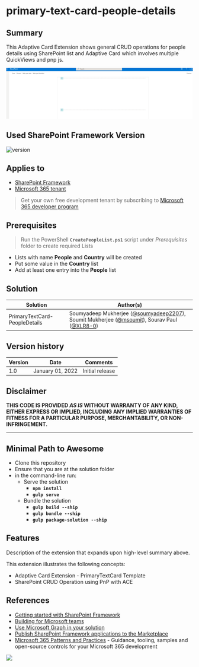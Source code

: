 # primary-text-card-people-details

## Summary

This Adaptive Card Extension shows general CRUD operations for people details using SharePoint list and Adaptive Card which involves multiple QuickViews and pnp js.

![screenshot](assets/PrimaryTextCard-PeopleDetails-Demo.gif)

## Used SharePoint Framework Version

![version](https://img.shields.io/badge/version-1.13.1-green.svg)

## Applies to

- [SharePoint Framework](https://aka.ms/spfx)
- [Microsoft 365 tenant](https://docs.microsoft.com/en-us/sharepoint/dev/spfx/set-up-your-developer-tenant)

> Get your own free development tenant by subscribing to [Microsoft 365 developer program](http://aka.ms/o365devprogram)

## Prerequisites

> Run the PowerShell **`CreatePeopleList.ps1`** script under *Prerequisites* folder to create required Lists

- Lists with name **People** and **Country** will be created
- Put some value in the **Country** list
- Add at least one entry into the **People** list

## Solution

Solution|Author(s)
--------|---------
PrimaryTextCard-PeopleDetails | Soumyadeep Mukherjee ([@soumyadeep2207](https://github.com/soumyadeep2207)), Soumit Mukherjee ([@msoumit](https://github.com/msoumit)), Sourav Paul ([@XLR8-0](https://github.com/XLR8-0))

## Version history

Version|Date|Comments
-------|----|--------
1.0|January 01, 2022|Initial release

## Disclaimer

**THIS CODE IS PROVIDED *AS IS* WITHOUT WARRANTY OF ANY KIND, EITHER EXPRESS OR IMPLIED, INCLUDING ANY IMPLIED WARRANTIES OF FITNESS FOR A PARTICULAR PURPOSE, MERCHANTABILITY, OR NON-INFRINGEMENT.**

---

## Minimal Path to Awesome

- Clone this repository
- Ensure that you are at the solution folder
- in the command-line run:
  - Serve the solution
    - **`npm install`**
    - **`gulp serve`**
  - Bundle the solution
    - **`gulp build --ship`**
    - **`gulp bundle --ship`**
    - **`gulp package-solution --ship`**

## Features

Description of the extension that expands upon high-level summary above.

This extension illustrates the following concepts:

- Adaptive Card Extension - PrimaryTextCard Template
- SharePoint CRUD Operation using PnP with ACE

## References

- [Getting started with SharePoint Framework](https://docs.microsoft.com/en-us/sharepoint/dev/spfx/set-up-your-developer-tenant)
- [Building for Microsoft teams](https://docs.microsoft.com/en-us/sharepoint/dev/spfx/build-for-teams-overview)
- [Use Microsoft Graph in your solution](https://docs.microsoft.com/en-us/sharepoint/dev/spfx/web-parts/get-started/using-microsoft-graph-apis)
- [Publish SharePoint Framework applications to the Marketplace](https://docs.microsoft.com/en-us/sharepoint/dev/spfx/publish-to-marketplace-overview)
- [Microsoft 365 Patterns and Practices](https://aka.ms/m365pnp) - Guidance, tooling, samples and open-source controls for your Microsoft 365 development

<img src="https://pnptelemetry.azurewebsites.net/sp-dev-fx-aces/samples/primarytextcard-peopledetails" />
